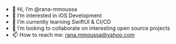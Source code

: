 - 👋 Hi, I’m @rana-mmoussa
- 👀 I’m interested in iOS Development
- 🌱 I’m currently learning SwiftUI & CI/CD
- 💞️ I’m looking to collaborate on interesting open source projects
- 📫 How to reach me: rana.mmoussa@yahoo.com

<!---
rana-mmoussa/rana-mmoussa is a ✨ special ✨ repository because its `README.md` (this file) appears on your GitHub profile.
You can click the Preview link to take a look at your changes.
--->
